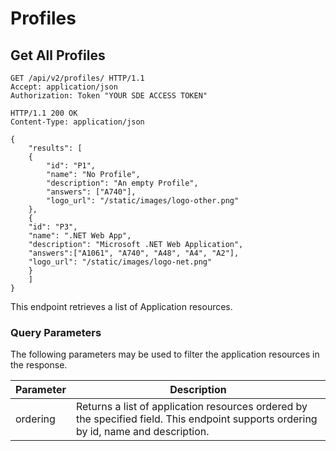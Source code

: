 # Profiles

## Get All Profiles


```http
GET /api/v2/profiles/ HTTP/1.1
Accept: application/json
Authorization: Token "YOUR SDE ACCESS TOKEN"
```

```http
HTTP/1.1 200 OK
Content-Type: application/json

{
    "results": [
    {
        "id": "P1",
        "name": "No Profile",
        "description": "An empty Profile",
        "answers": ["A740"],
        "logo_url": "/static/images/logo-other.png"
    },
    {
    "id": "P3",
    "name": ".NET Web App",
    "description": "Microsoft .NET Web Application",
    "answers":["A1061", "A740", "A48", "A4", "A2"],
    "logo_url": "/static/images/logo-net.png"
    }
    ]
}
```
This endpoint retrieves a list of Application resources.

### Query Parameters

The following parameters may be used to filter the application resources in the response.


Parameter | Description
----------|-------------
ordering |  Returns a list of application resources ordered by the specified field. This endpoint supports ordering by id, name and description.